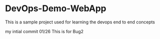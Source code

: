 # DevOps-Demo-WebApp
This is a sample project used for learning the devops end to end concepts

my intial commit 01/26
This is for Bug2

